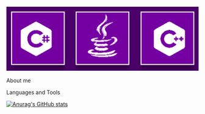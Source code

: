 [![Header](https://github.com/mikl14/mikl14/blob/main/assets/gif1.gif)](http://gachi.bounceme.net/?form=auth)

About me

Languages and Tools

[![Anurag's GitHub stats](https://github-readme-stats.vercel.app/api?username=mikl14)](https://github.com/anuraghazra/github-readme-stats)
